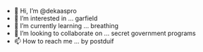 - 👋 Hi, I’m @dekaaspro
- 👀 I’m interested in ... garfield
- 🌱 I’m currently learning ... breathing
- 💞️ I’m looking to collaborate on ... secret government programs
- 📫 How to reach me ... by postduif

<!---
dekaaspro/dekaaspro is a ✨ special ✨ repository because its `README.md` (this file) appears on your GitHub profile.
You can click the Preview link to take a look at your changes.
--->
